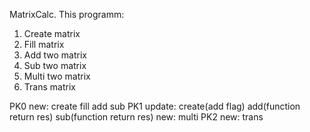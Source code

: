 MatrixCalc. This programm:
1. Create matrix
2. Fill matrix
3. Add two matrix
4. Sub two matrix
5. Multi two matrix
6. Trans matrix

PK0
  new: 
    create
    fill
    add
    sub
PK1
  update: 
    create(add flag)
    add(function return res)
    sub(function return res)
  new:
    multi
PK2
  new:
    trans
